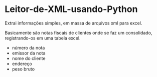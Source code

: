 # Leitor-de-XML-usando-Python 
Extrai informações simples, em massa de arquivos xml para excel.

Basicamente são notas fiscais de clientes onde se faz um consolidado, registrando-os em uma tabela excel.
- número da nota
- emissor da nota
- nome do cliente
- endereço
- peso bruto
